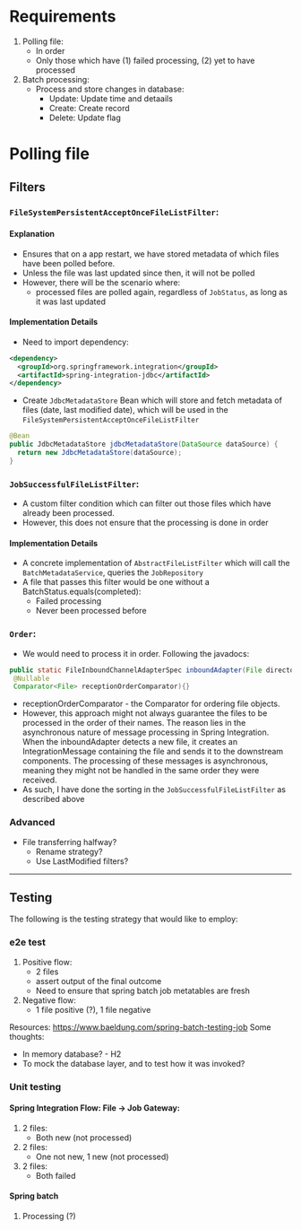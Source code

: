 # Requirements
1. Polling file:
   - In order
   - Only those which have (1) failed processing, (2) yet to have processed
2. Batch processing:
   - Process and store changes in database:
     - Update: Update time and detaails
     - Create: Create record
     - Delete: Update flag

# Polling file

## Filters
### `FileSystemPersistentAcceptOnceFileListFilter`:

#### Explanation
- Ensures that on a app restart, we have stored metadata of which files have been polled before.
- Unless the file was last updated since then, it will not be polled
- However, there will be the scenario where:
  - processed files are polled again, regardless of `JobStatus`, as long as it was last updated

#### Implementation Details
- Need to import dependency:
```xml
<dependency>
  <groupId>org.springframework.integration</groupId>
  <artifactId>spring-integration-jdbc</artifactId>
</dependency>
```
- Create `JdbcMetadataStore` Bean which will store and fetch metadata of files (date, last modified date), which will be used in the `FileSystemPersistentAcceptOnceFileListFilter`
```java
@Bean
public JdbcMetadataStore jdbcMetadataStore(DataSource dataSource) {
  return new JdbcMetadataStore(dataSource);
}
```

### `JobSuccessfulFileListFilter`:
- A custom filter condition which can filter out those files which have already been processed.
- However, this does not ensure that the processing is done in order

#### Implementation Details
- A concrete implementation of `AbstractFileListFilter` which will call the `BatchMetadataService`, queries the `JobRepository`
- A file that passes this filter would be one without a BatchStatus.equals(completed):
  - Failed processing
  - Never been processed before

### `Order`:
- We would need to process it in order. Following the javadocs:
```java
public static FileInboundChannelAdapterSpec inboundAdapter(File directory,
 @Nullable
 Comparator<File> receptionOrderComparator){}
```
  - receptionOrderComparator - the Comparator for ordering file objects.
- However, this approach might not always guarantee the files to be processed in the order of their names. The reason lies in the asynchronous nature of message processing in Spring Integration. When the inboundAdapter detects a new file, it creates an IntegrationMessage containing the file and sends it to the downstream components. The processing of these messages is asynchronous, meaning they might not be handled in the same order they were received.
- As such, I have done the sorting in the `JobSuccessfulFileListFilter` as described above
### Advanced
- File transferring halfway?
  - Rename strategy?
  - Use LastModified filters?
---

## Testing
The following is the testing strategy that would like to employ:

### e2e test
1. Positive flow:
   - 2 files
   - assert output of the final outcome
   - Need to ensure that spring batch job metatables are fresh
2. Negative flow:
   - 1 file positive (?), 1 file negative

Resources: https://www.baeldung.com/spring-batch-testing-job
Some thoughts:
  - In memory database? - H2
  - To mock the database layer, and to test how it was invoked?
### Unit testing
#### Spring Integration Flow: File -> Job Gateway:
1. 2 files:
   - Both new (not processed)
2. 2 files:
   - One not new, 1 new (not processed)
3. 2 files:
   - Both failed

#### Spring batch
1. Processing (?)
